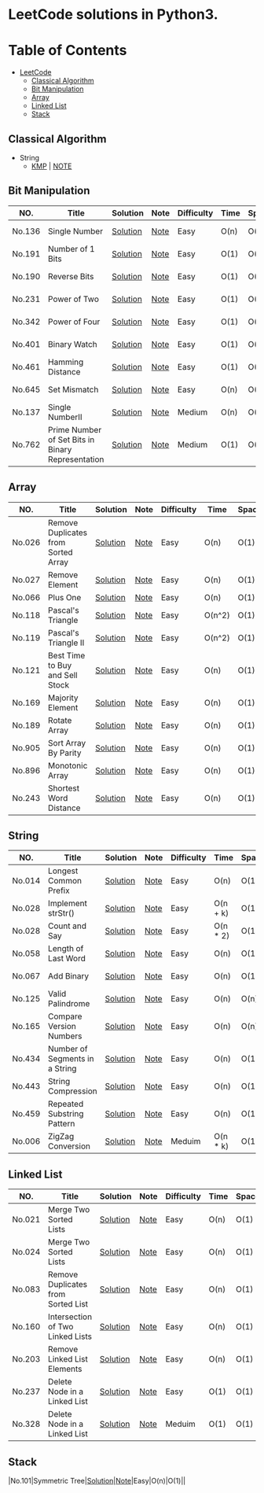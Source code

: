 LeetCode solutions in Python3.
========


Table of Contents
=================

   * [LeetCode](#leetcode)
      * [Classical Algorithm](#Classical-Algorithm)
      * [Bit Manipulation](#bit-manipulation)
      * [Array](#array)
      * [Linked List](#Linked-List)
      * [Stack](#Stack)

## Classical Algorithm
- String
    - [KMP](./classical_algorithm/kmp.py) | [NOTE](./classical_algorithm/note.md)

    






## Bit Manipulation
|NO.|Title|Solution|Note|Difficulty|Time|Space|Tag|
|---|-----|--------|----|----------|----|-----|---|
|No.136|Single Number|[Solution](./136/Solution.py)|[Note](./136/note.md)|Easy|O(n)|O(1)|Bit Manipulation|
|No.191|Number of 1 Bits|[Solution](./191/Solution.py)|[Note](./191/note.md)|Easy|O(1)|O(1)|Bit Manipulation|
|No.190|Reverse Bits|[Solution](./190/Solution.py)|[Note](./190/note.md)|Easy|O(1)|O(1)|Bit Manipulation|
|No.231|Power of Two|[Solution](./231/Solution.py)|[Note](./231/note.md)|Easy|O(1)|O(1)|Bit Manipulation|
|No.342|Power of Four|[Solution](./342/Solution.py)|[Note](./342/note.md)|Easy|O(1)|O(1)|Bit Manipulation|
|No.401|Binary Watch|[Solution](./401/Solution.py)|[Note](./401/note.md)|Easy|O(1)|O(1)|Bit Manipulation|
|No.461|Hamming Distance|[Solution](./461/Solution.py)|[Note](./461/note.md)|Easy|O(1)|O(1)|Bit Manipulation|
|No.645|Set Mismatch|[Solution](./645/Solution.py)|[Note](./645/note.md)|Easy|O(n)|O(1)|Bit Manipulation|
|No.137|Single NumberII|[Solution](./137/Solution.py)|[Note](./137/note.md)|Medium|O(n)|O(1)|Bit Manipulation|
|No.762|Prime Number of Set Bits in Binary Representation|[Solution](./762/Solution.py)|[Note](./762/note.md)|Medium|O(1)|O(1)|Bit Manipulation|



## Array
|NO.|Title|Solution|Note|Difficulty|Time|Space|Tag|
|---|-----|--------|----|----------|----|-----|---|
|No.026|Remove Duplicates from Sorted Array|[Solution](./026/Solution.py)|[Note](./026/note.md)|Easy|O(n)|O(1)|Array|
|No.027|Remove Element|[Solution](./027/Solution.py)|[Note](./027/note.md)|Easy|O(n)|O(1)|Array|
|No.066|Plus One|[Solution](./066/Solution.py)|[Note](./066/note.md)|Easy|O(n)|O(1)|Array|
|No.118|Pascal's Triangle|[Solution](./118/Solution.py)|[Note](./118/note.md)|Easy|O(n^2)|O(1)|Array|
|No.119|Pascal's Triangle II|[Solution](./119/Solution.py)|[Note](./119/note.md)|Easy|O(n^2)|O(1)|Array|
|No.121|Best Time to Buy and Sell Stock|[Solution](./121/Solution.py)|[Note](./121/note.md)|Easy|O(n)|O(1)|Array|
|No.169|Majority Element|[Solution](./169/Solution.py)|[Note](./169/note.md)|Easy|O(n)|O(1)|Array|
|No.189|Rotate Array|[Solution](./189/Solution.py)|[Note](./189/note.md)|Easy|O(n)|O(1)|Array|
|No.905|Sort Array By Parity|[Solution](./905/Solution.py)|[Note](./905/note.md)|Easy|O(n)|O(1)|Array|
|No.896|Monotonic Array|[Solution](./896/Solution.py)|[Note](./896/note.md)|Easy|O(n)|O(1)|Array|
|No.243|Shortest Word Distance|[Solution](./243/Solution.py)|[Note](./243/note.md)|Easy|O(n)|O(1)|Array|

## String
|NO.|Title|Solution|Note|Difficulty|Time|Space|Tag|
|---|-----|--------|----|----------|----|-----|---|
|No.014|Longest Common Prefix|[Solution](./014/Solution.py)|[Note](./014/note.md)|Easy|O(n)|O(1)|String|
|No.028|Implement strStr()|[Solution](./028/Solution.py)|[Note](./028/note.md)|Easy|O(n + k)|O(1)|kmp|
|No.028|Count and Say|[Solution](./038/Solution.py)|[Note](./038/note.md)|Easy|O(n * 2)|O(1)|iteration|
|No.058|Length of Last Word|[Solution](./058/Solution.py)|[Note](./058/note.md)|Easy|O(n)|O(1)|count from back|
|No.067|Add Binary|[Solution](./067/Solution.py)|[Note](./067/note.md)|Easy|O(n)|O(1)|construction number|
|No.125|Valid Palindrome|[Solution](./125/Solution.py)|[Note](./125/note.md)|Easy|O(n)|O(n)||
|No.165|Compare Version Numbers|[Solution](./165/Solution.py)|[Note](./165/note.md)|Easy|O(n)|O(n)||
|No.434|Number of Segments in a String|[Solution](./434/Solution.py)|[Note](./434/note.md)|Easy|O(n)|O(1)||
|No.443|String Compression|[Solution](./443/Solution.py)|[Note](./443/note.md)|Easy|O(n)|O(1)|many pointer|
|No.459|Repeated Substring Pattern|[Solution](./459/Solution.py)|[Note](./459/note.md)|Easy|O(n)|O(1)|kmp|
|No.006|ZigZag Conversion|[Solution](./006/Solution.py)|[Note](./006/note.md)|Meduim|O(n * k)|O(1)|String|

## Linked List
|NO.|Title|Solution|Note|Difficulty|Time|Space|Tag|
|---|-----|--------|----|----------|----|-----|---|
|No.021|Merge Two Sorted Lists|[Solution](./021/Solution.py)|[Note](./021/note.md)|Easy|O(n)|O(1)|guard node|
|No.024|Merge Two Sorted Lists|[Solution](./024/Solution.py)|[Note](./024/note.md)|Easy|O(n)|O(1)|watch end|
|No.083|Remove Duplicates from Sorted List|[Solution](./083/Solution.py)|[Note](./083/note.md)|Easy|O(n)|O(1)|two pointer|
|No.160|Intersection of Two Linked Lists|[Solution](./160/Solution.py)|[Note](./160/note.md)|Easy|O(n)|O(1)||
|No.203|Remove Linked List Elements|[Solution](./203/Solution.py)|[Note](./203/note.md)|Easy|O(n)|O(1)||
|No.237|Delete Node in a Linked List|[Solution](./237/Solution.py)|[Note](./237/note.md)|Easy|O(1)|O(1)|tricky,del|
|No.328|Delete Node in a Linked List|[Solution](./328/Solution.py)|[Note](./328/note.md)|Meduim|O(1)|O(1)||



## Stack
|No.101|Symmetric Tree|[Solution](./101/Solution.py)|[Note](./101/note.md)|Easy|O(n)|O(1)||









